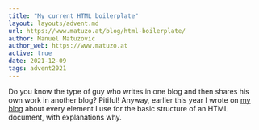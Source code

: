 ```yaml
---
title: "My current HTML boilerplate"
layout: layouts/advent.md
url: https://www.matuzo.at/blog/html-boilerplate/
author: Manuel Matuzovic
author_web: https://www.matuzo.at
active: true
date: 2021-12-09
tags: advent2021
---
```


Do you know the type of guy who writes in one blog and then shares his own work in another blog? Pitiful! Anyway, earlier this year I wrote on [my blog](https://www.matuzo.at) about every element I use for the basic structure of an HTML document, with explanations why.